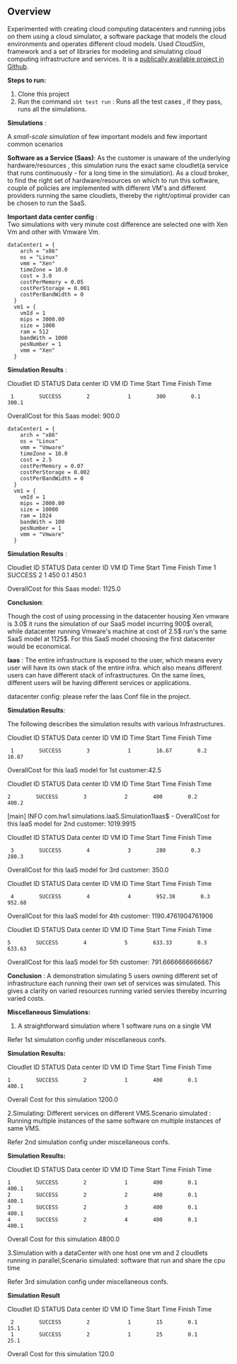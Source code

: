 ## Overview

Experimented with creating cloud computing datacenters and running jobs on them using a cloud simulator, a software package that models the cloud environments and operates different cloud models. Used  *CloudSim*, framework and a set of libraries for modeling and simulating cloud computing infrastructure and services. It is a [publically available project in Github](https://github.com/Cloudslab/cloudsim).

**Steps to run:**
1. Clone this project 
2. Run the command ``` sbt test run ``` : Runs all the test cases , if they pass, runs all the simulations.



**Simulations** :
 
 A _small-scale simulation_ of few important models and few important common scenarios

**Software as a Service (Saas)**: As the customer is unaware of the underlying hardware/resources , this simulation runs the exact same cloudlet(a service that runs continuously - for a long time in the simulation). As a cloud broker, to find the right set of hardware/resources on which to run this software, couple of policies are implemented with different VM's and different providers running the same cloudlets, thereby the right/optimal provider can be chosen to run the SaaS.


**Important data center config** :  
Two simulations with very minute cost difference are selected one with Xen Vm and other with Vmware Vm. 

```
dataCenter1 = {
    arch = "x86"
    os = "Linux"
    vmm = "Xen"
    timeZone = 10.0
    cost = 3.0
    costPerMemory = 0.05
    costPerStorage = 0.001
    costPerBandWidth = 0
  }
  vm1 = {
    vmId = 1
    mips = 3000.00
    size = 1000
    ram = 512
    bandWith = 1000
    pesNumber = 1
    vmm = "Xen"
  }

```
**Simulation Results** :

 Cloudlet ID    STATUS    Data center ID    VM ID    Time    Start Time    Finish Time
 
     1        SUCCESS        2            1        300        0.1        300.1
     
 OverallCost for this Saas  model: 900.0

```
dataCenter1 = {
    arch = "x86"
    os = "Linux"
    vmm = "Vmware"
    timeZone = 10.0
    cost = 2.5
    costPerMemory = 0.07
    costPerStorage = 0.002
    costPerBandWidth = 0
  }
  vm1 = {
    vmId = 1
    mips = 2000.00
    size = 10000
    ram = 1024
    bandWith = 100
    pesNumber = 1
    vmm = "Vmware"
  }  
  ```


**Simulation Results** :

 Cloudlet ID    STATUS    Data center ID    VM ID    Time    Start Time    Finish Time
     1        SUCCESS        2            1        450        0.1        450.1
     
OverallCost for this Saas  model: 1125.0


**Conclusion**:

Though the cost of using processing in the datacenter housing Xen vmware is 3.0$ it runs the simulation of our SaaS model incurring 900$ overall, while datacenter running Vmware's machine at cost of 2.5$ run's the same SaaS model at 1125$. For this SaaS model choosing the first datacenter would be  economical.



**Iaas** : The entire infrastructure is exposed to the user, which means every user will have its own stack of the entire infra. which also means different users can have different stack of infrastructures. On the same lines, different users will be having different services or applications. 

datacenter config: please refer the Iaas Conf file in the project.

**Simulation Results**:

The following describes the simulation results with various Infrastructures.


 Cloudlet ID    STATUS    Data center ID    VM ID    Time    Start Time    Finish Time
 
     1        SUCCESS        3            1        16.67        0.2        16.87
 OverallCost for this IaaS  model for 1st customer:42.5

Cloudlet ID    STATUS    Data center ID    VM ID    Time    Start Time    Finish Time

    2        SUCCESS        3            2        400        0.2        400.2
[main] INFO com.hw1.simulations.IaaS.Simulation1Iaas$ - OverallCost for this IaaS  model for 2nd customer: 1019.9915

 Cloudlet ID    STATUS    Data center ID    VM ID    Time    Start Time    Finish Time
 
     3        SUCCESS        4            3        280        0.3        280.3
 OverallCost for this IaaS  model for 3rd customer: 350.0
 
 Cloudlet ID    STATUS    Data center ID    VM ID    Time    Start Time    Finish Time
 
     4        SUCCESS        4            4        952.38        0.3        952.68
 OverallCost for this IaaS  model for 4th customer: 1190.4761904761906
 
Cloudlet ID    STATUS    Data center ID    VM ID    Time    Start Time    Finish Time

    5        SUCCESS        4            5        633.33        0.3        633.63
OverallCost for this IaaS  model for 5th customer: 791.6666666666667

**Conclusion** : A demonstration simulating 5 users owning different set of infrastructure each running their own set of services was simulated. This gives a clarity on varied resources running varied servies thereby incurring varied costs. 


**Miscellaneous Simulations:**

 1. A straightforward simulation where 1 software runs on a single VM
 
 Refer 1st simulation config under miscellaneous confs.
 
 **Simulation Results:**
 

Cloudlet ID    STATUS    Data center ID    VM ID    Time    Start Time    Finish Time

    1        SUCCESS        2            1        400        0.1        400.1
Overall Cost for this simulation 1200.0


2.Simulating: Different services on different VMS.Scenario simulated : Running multiple instances of the same software on multiple instances of same VMS.

 Refer 2nd simulation config under miscellaneous confs.

 **Simulation Results:**
 
 
Cloudlet ID    STATUS    Data center ID    VM ID    Time    Start Time    Finish Time

    1        SUCCESS        2            1        400        0.1        400.1
    2        SUCCESS        2            2        400        0.1        400.1
    3        SUCCESS        2            3        400        0.1        400.1
    4        SUCCESS        2            4        400        0.1        400.1
Overall Cost for this simulation  4800.0

3.Simulation with a dataCenter with one host one vm and 2 cloudlets running in parallel,Scenario simulated: software that run and share the cpu time


 Refer 3rd simulation config under miscellaneous confs.
 
 **Simulation Result**
 
 
 Cloudlet ID    STATUS    Data center ID    VM ID    Time    Start Time    Finish Time
 
     2        SUCCESS        2            1        15        0.1        15.1
     1        SUCCESS        2            1        25        0.1        25.1
 Overall Cost for this simulation  120.0








  
  



